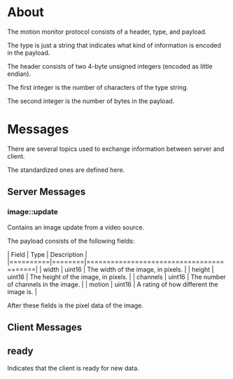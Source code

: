 About
=====

The motion monitor protocol consists of a header, type, and payload.

The type is just a string that indicates what kind of information is encoded in the payload.

The header consists of two 4-byte unsigned integers (encoded as little endian).

The first integer is the number of characters of the type string.

The second integer is the number of bytes in the payload.

Messages
========

There are several topics used to exchange information between server and client.

The standardized ones are defined here.

## Server Messages

### image::update

Contains an image update from a video source.

The payload consists of the following fields:

| Field    | Type   | Description                             |
|==========|========|=========================================|
| width    | uint16 | The width of the image, in pixels.      |
| height   | uint16 | The height of the image, in pixels.     |
| channels | uint16 | The number of channels in the image.    |
| motion   | uint16 | A rating of how different the image is. |

After these fields is the pixel data of the image.

## Client Messages

## ready

Indicates that the client is ready for new data.
